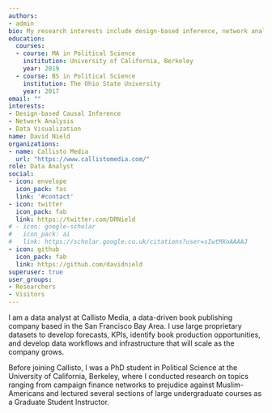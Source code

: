 ```yaml
---
authors:
- admin
bio: My research interests include design-based inference, network analysis, and data visualization.
education:
  courses:
  - course: MA in Political Science
    institution: University of California, Berkeley
    year: 2019
  - course: BS in Political Science
    institution: The Ohio State University
    year: 2017
email: ""
interests:
- Design-based Causal Inference
- Network Analysis
- Data Visualization
name: David Nield
organizations:
- name: Callisto Media
  url: "https://www.callistomedia.com/"
role: Data Analyst
social:
- icon: envelope
  icon_pack: fas
  link: '#contact'
- icon: twitter
  icon_pack: fab
  link: https://twitter.com/DRNield
# - icon: google-scholar
#   icon_pack: ai
#   link: https://scholar.google.co.uk/citations?user=sIwtMXoAAAAJ
- icon: github
  icon_pack: fab
  link: https://github.com/davidnield
superuser: true
user_groups:
- Researchers
- Visitors
---
```


I am a data analyst at Callisto Media, a data-driven book publishing company based in the San Francisco Bay Area. I use large proprietary datasets to develop forecasts, KPIs, identify book production opportunities, and develop data workflows and infrastructure that will scale as the company grows.

Before joining Callisto, I was a PhD student in Political Science at the University of California, Berkeley, where I conducted research on topics ranging from campaign finance networks to prejudice against Muslim-Americans and lectured several sections of large undergraduate courses as a Graduate Student Instructor.